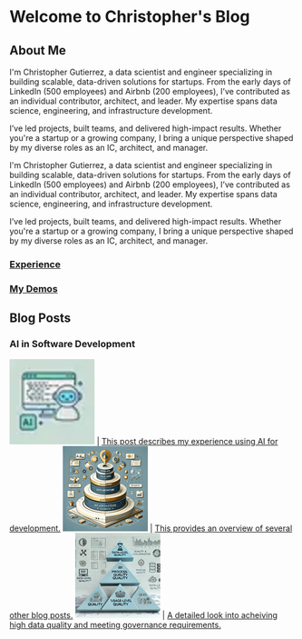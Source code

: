 # Welcome to Christopher's Blog

## About Me

I'm Christopher Gutierrez, a data scientist and engineer specializing in building scalable, data-driven solutions for startups. From the early days of LinkedIn (500 employees) and Airbnb (200 employees), I’ve contributed as an individual contributor, architect, and leader. My expertise spans data science, engineering, and infrastructure development.
 
I’ve led projects, built teams, and delivered high-impact results. Whether you're a startup or a growing company, I bring a unique perspective shaped by my diverse roles as an IC, architect, and manager.
 
I'm Christopher Gutierrez, a data scientist and engineer specializing in building scalable, data-driven solutions for startups. From the early days of LinkedIn (500 employees) and Airbnb (200 employees), I’ve contributed as an individual contributor, architect, and leader. My expertise spans data science, engineering, and infrastructure development.
 
I’ve led projects, built teams, and delivered high-impact results. Whether you're a startup or a growing company, I bring a unique perspective shaped by my diverse roles as an IC, architect, and manager.

### [Experience](posts/experience.md)

### [My Demos](posts/demos.md)


## Blog Posts

### AI in Software Development

[![AI in Software Development](assets/img/AI_in_Software_Development.png)](posts/AI_in_Software_Development.html) | [This post describes my experience using AI for development.](posts/AI_in_Software_Development.md)
[![Modern Data Architecture](assets/img/ModernDataArchitecture.png)](posts/ModernDataArchitecture.html) | [This provides an overview of several other blog posts.](posts/ModernDataArchitecture.md)
[![Data Quality And Governance](assets/img/DataQualityAndGovernance.png)](posts/DataQualityAndGovernance.html) | [A detailed look into acheiving high data quality and meeting governance requirements.](posts/DataQualityAndGovernance.md)
